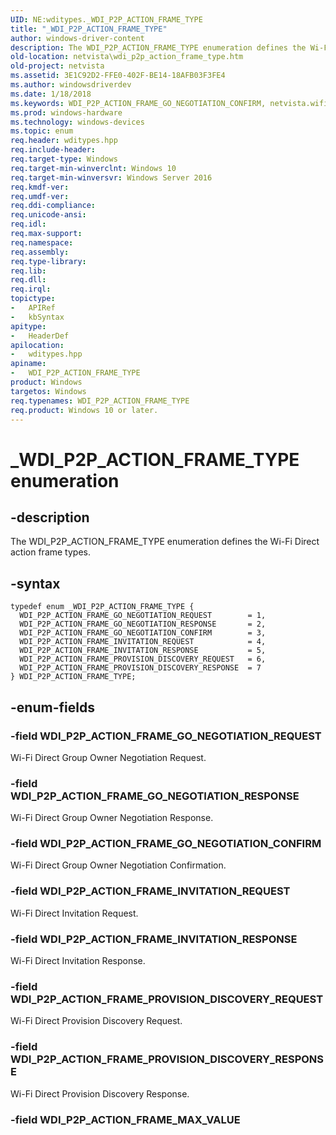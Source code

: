 ```yaml
---
UID: NE:wditypes._WDI_P2P_ACTION_FRAME_TYPE
title: "_WDI_P2P_ACTION_FRAME_TYPE"
author: windows-driver-content
description: The WDI_P2P_ACTION_FRAME_TYPE enumeration defines the Wi-Fi Direct action frame types.
old-location: netvista\wdi_p2p_action_frame_type.htm
old-project: netvista
ms.assetid: 3E1C92D2-FFE0-402F-BE14-18AFB03F3FE4
ms.author: windowsdriverdev
ms.date: 1/18/2018
ms.keywords: WDI_P2P_ACTION_FRAME_GO_NEGOTIATION_CONFIRM, netvista.wifi_p2p_action_frame_type, WDI_P2P_ACTION_FRAME_GO_NEGOTIATION_REQUEST, WDI_P2P_ACTION_FRAME_INVITATION_REQUEST, wditypes/WDI_P2P_ACTION_FRAME_GO_NEGOTIATION_RESPONSE, wditypes/WDI_P2P_ACTION_FRAME_GO_NEGOTIATION_CONFIRM, netvista.wdi_p2p_action_frame_type, WDI_P2P_ACTION_FRAME_TYPE, WDI_P2P_ACTION_FRAME_PROVISION_DISCOVERY_RESPONSE, wditypes/WDI_P2P_ACTION_FRAME_PROVISION_DISCOVERY_RESPONSE, wditypes/WDI_P2P_ACTION_FRAME_TYPE, WDI_P2P_ACTION_FRAME_TYPE enumeration [Device and Driver Installation], wditypes/WDI_P2P_ACTION_FRAME_GO_NEGOTIATION_REQUEST, wditypes/WDI_P2P_ACTION_FRAME_PROVISION_DISCOVERY_REQUEST, WDI_P2P_ACTION_FRAME_GO_NEGOTIATION_RESPONSE, _WDI_P2P_ACTION_FRAME_TYPE, WDI_P2P_ACTION_FRAME_PROVISION_DISCOVERY_REQUEST, wditypes/WDI_P2P_ACTION_FRAME_INVITATION_REQUEST, WDI_P2P_ACTION_FRAME_INVITATION_RESPONSE, wditypes/WDI_P2P_ACTION_FRAME_INVITATION_RESPONSE
ms.prod: windows-hardware
ms.technology: windows-devices
ms.topic: enum
req.header: wditypes.hpp
req.include-header: 
req.target-type: Windows
req.target-min-winverclnt: Windows 10
req.target-min-winversvr: Windows Server 2016
req.kmdf-ver: 
req.umdf-ver: 
req.ddi-compliance: 
req.unicode-ansi: 
req.idl: 
req.max-support: 
req.namespace: 
req.assembly: 
req.type-library: 
req.lib: 
req.dll: 
req.irql: 
topictype:
-	APIRef
-	kbSyntax
apitype:
-	HeaderDef
apilocation:
-	wditypes.hpp
apiname:
-	WDI_P2P_ACTION_FRAME_TYPE
product: Windows
targetos: Windows
req.typenames: WDI_P2P_ACTION_FRAME_TYPE
req.product: Windows 10 or later.
---
```


# _WDI_P2P_ACTION_FRAME_TYPE enumeration


## -description


The WDI_P2P_ACTION_FRAME_TYPE enumeration defines the Wi-Fi Direct action frame types.


## -syntax


````
typedef enum _WDI_P2P_ACTION_FRAME_TYPE { 
  WDI_P2P_ACTION_FRAME_GO_NEGOTIATION_REQUEST        = 1,
  WDI_P2P_ACTION_FRAME_GO_NEGOTIATION_RESPONSE       = 2,
  WDI_P2P_ACTION_FRAME_GO_NEGOTIATION_CONFIRM        = 3,
  WDI_P2P_ACTION_FRAME_INVITATION_REQUEST            = 4,
  WDI_P2P_ACTION_FRAME_INVITATION_RESPONSE           = 5,
  WDI_P2P_ACTION_FRAME_PROVISION_DISCOVERY_REQUEST   = 6,
  WDI_P2P_ACTION_FRAME_PROVISION_DISCOVERY_RESPONSE  = 7
} WDI_P2P_ACTION_FRAME_TYPE;
````


## -enum-fields




### -field WDI_P2P_ACTION_FRAME_GO_NEGOTIATION_REQUEST

Wi-Fi Direct Group Owner Negotiation Request.


### -field WDI_P2P_ACTION_FRAME_GO_NEGOTIATION_RESPONSE

Wi-Fi Direct Group Owner Negotiation Response.


### -field WDI_P2P_ACTION_FRAME_GO_NEGOTIATION_CONFIRM

Wi-Fi Direct Group Owner Negotiation Confirmation.


### -field WDI_P2P_ACTION_FRAME_INVITATION_REQUEST

Wi-Fi Direct Invitation Request.


### -field WDI_P2P_ACTION_FRAME_INVITATION_RESPONSE

Wi-Fi Direct Invitation Response.


### -field WDI_P2P_ACTION_FRAME_PROVISION_DISCOVERY_REQUEST

Wi-Fi Direct Provision Discovery Request.


### -field WDI_P2P_ACTION_FRAME_PROVISION_DISCOVERY_RESPONSE

Wi-Fi Direct Provision Discovery Response.


### -field WDI_P2P_ACTION_FRAME_MAX_VALUE



